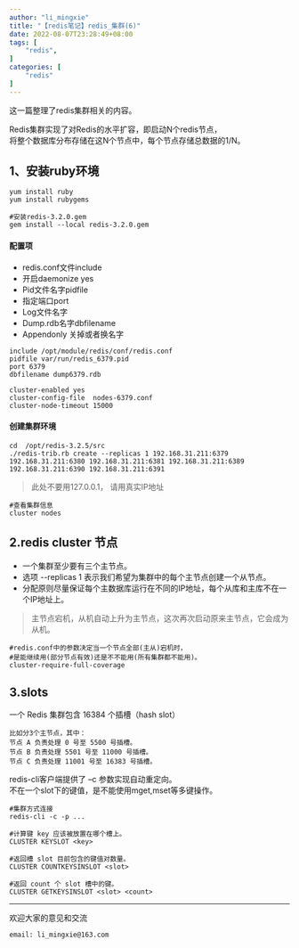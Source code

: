 ```yaml
---
author: "li_mingxie"
title: "【redis笔记】redis_集群(6)"
date: 2022-08-07T23:28:49+08:00
tags: [
    "redis",
]
categories: [
    "redis"
]
---
```


这一篇整理了redis集群相关的内容。<!--more-->  

Redis集群实现了对Redis的水平扩容，即启动N个redis节点，  
将整个数据库分布存储在这N个节点中，每个节点存储总数据的1/N。

## 1、安装ruby环境

```
yum install ruby
yum install rubygems

#安装redis-3.2.0.gem
gem install --local redis-3.2.0.gem
```

#### 配置项

* redis.conf文件include
* 开启daemonize yes
* Pid文件名字pidfile
* 指定端口port
* Log文件名字
* Dump.rdb名字dbfilename
* Appendonly 关掉或者换名字

```
include /opt/module/redis/conf/redis.conf
pidfile var/run/redis_6379.pid
port 6379
dbfilename dump6379.rdb

cluster-enabled yes
cluster-config-file  nodes-6379.conf
cluster-node-timeout 15000
```

#### 创建集群环境

```
cd  /opt/redis-3.2.5/src
./redis-trib.rb create --replicas 1 192.168.31.211:6379 192.168.31.211:6380 192.168.31.211:6381 192.168.31.211:6389 192.168.31.211:6390 192.168.31.211:6391
```

> 此处不要用127.0.0.1， 请用真实IP地址

```
#查看集群信息
cluster nodes
```

## 2.redis cluster 节点

* 一个集群至少要有三个主节点。
* 选项 --replicas 1 表示我们希望为集群中的每个主节点创建一个从节点。
* 分配原则尽量保证每个主数据库运行在不同的IP地址，每个从库和主库不在一个IP地址上。

> 主节点宕机，从机自动上升为主节点，这次再次启动原来主节点，它会成为从机。

```
#redis.conf中的参数决定当一个节点全部(主从)宕机时，  
#是能继续用(部分节点有效)还是不不能用(所有集群都不能用)。
cluster-require-full-coverage
```

## 3.slots

一个 Redis 集群包含 16384 个插槽（hash slot）  

```
比如分3个主节点，其中：  
节点 A 负责处理 0 号至 5500 号插槽。  
节点 B 负责处理 5501 号至 11000 号插槽。  
节点 C 负责处理 11001 号至 16383 号插槽。  
```

redis-cli客户端提供了 –c 参数实现自动重定向。  
不在一个slot下的键值，是不能使用mget,mset等多键操作。  

```
#集群方式连接
redis-cli -c -p ...

#计算键 key 应该被放置在哪个槽上。
CLUSTER KEYSLOT <key> 

#返回槽 slot 目前包含的键值对数量。  
CLUSTER COUNTKEYSINSLOT <slot> 

#返回 count 个 slot 槽中的键。
CLUSTER GETKEYSINSLOT <slot> <count> 
```

----------------------------------------------

欢迎大家的意见和交流

`email: li_mingxie@163.com`
